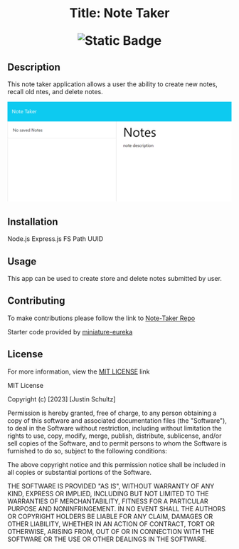 # <p align="center">Title: Note Taker</p> <p align="center">![Static Badge](https://img.shields.io/badge/License-MIT-blue)</p>

## Description
This note taker application allows a user the ability to create  new notes, recall old ntes, and delete notes.

![Article Preview](./public/assets/media/screenshot-localhost_3001-2023.11.12-13_54_21.png)    
## Installation
Node.js
Express.js
FS
Path
UUID

## Usage
This app can be used to create store and delete notes submitted by user. 
    
## Contributing
To make contributions please follow the link to [Note-Taker Repo](https://github.com/justin-schultz37/note-taker)

Starter code provided by [miniature-eureka](https://github.com/coding-boot-camp/miniature-eureka)
    

## License
For more information, view the [MIT LICENSE](https://choosealicense.com/licenses/mit/) link

MIT License

Copyright (c) [2023] [Justin Schultz]

Permission is hereby granted, free of charge, to any person obtaining a copy
of this software and associated documentation files (the "Software"), to deal
in the Software without restriction, including without limitation the rights
to use, copy, modify, merge, publish, distribute, sublicense, and/or sell
copies of the Software, and to permit persons to whom the Software is
furnished to do so, subject to the following conditions:

The above copyright notice and this permission notice shall be included in all
copies or substantial portions of the Software.

THE SOFTWARE IS PROVIDED "AS IS", WITHOUT WARRANTY OF ANY KIND, EXPRESS OR
IMPLIED, INCLUDING BUT NOT LIMITED TO THE WARRANTIES OF MERCHANTABILITY,
FITNESS FOR A PARTICULAR PURPOSE AND NONINFRINGEMENT. IN NO EVENT SHALL THE
AUTHORS OR COPYRIGHT HOLDERS BE LIABLE FOR ANY CLAIM, DAMAGES OR OTHER
LIABILITY, WHETHER IN AN ACTION OF CONTRACT, TORT OR OTHERWISE, ARISING FROM,
OUT OF OR IN CONNECTION WITH THE SOFTWARE OR THE USE OR OTHER DEALINGS IN THE
SOFTWARE.
